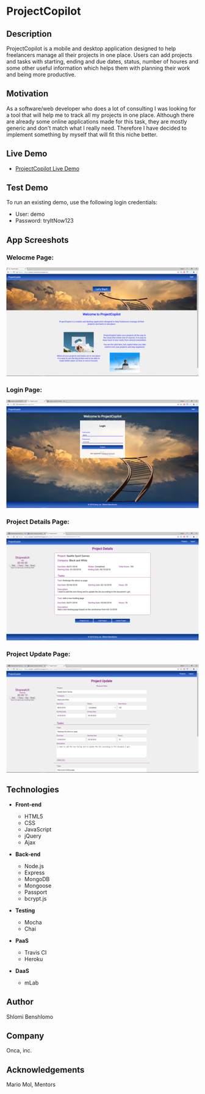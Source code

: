 # ProjectCopilot

## Description
ProjectCopilot is a mobile and desktop application designed to help freelancers manage all their projects in one place.
Users can add projects and tasks with starting, ending and due dates, status, number of houres and some other useful information which helps them with planning their work and being more productive.

## Motivation
As a software/web developer who does a lot of consulting I was looking for a tool that will help me to track all my projects in one place. Although there are already some online applications made for this task, they are mostly generic and don't match what I really need. Therefore I have decided to implement something by myself that will fit this niche better.

## Live Demo
- [ProjectCopilot Live Demo](https://project-copilot.herokuapp.com/)

## Test Demo
To run an existing demo, use the following login credentials:
- User: demo
- Password: tryItNow123

## App Screeshots

### Welocme Page:
![Welocme Page](https://github.com/shlomibe21/project-copilot/blob/master/public/screenshots/ProjectCopilot_index.png)

### Login Page:
![Login Page](https://github.com/shlomibe21/project-copilot/blob/master/public/screenshots/ProjectCopilot_login.png)

### Project Details Page:
![View a single Project](https://github.com/shlomibe21/project-copilot/blob/master/public/screenshots/ProjectCopilot_viewPage.png)

### Project Update Page:
![Edit Project](https://github.com/shlomibe21/project-copilot/blob/master/public/screenshots/ProjectCopilot_updatePage.png)

## Technologies

- **Front-end**

  - HTML5
  - CSS
  - JavaScript
  - jQuery
  - Ajax

- **Back-end**

  - Node.js
  - Express
  - MongoDB
  - Mongoose
  - Passport
  - bcrypt.js

- **Testing**

  - Mocha
  - Chai

- **PaaS**

  - Travis CI
  - Heroku

- **DaaS**

  - mLab

## Author
Shlomi Benshlomo 
## Company
Onca, inc.

## Acknowledgements
Mario Mol, Mentors
